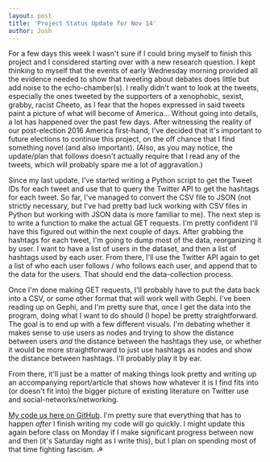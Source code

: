 ```yaml
---
layout: post
title: 'Project Status Update for Nov 14'
author: Josh
---
```


For a few days this week I wasn't sure if I could bring myself to finish this project and I considered starting over with a new research question. I kept thinking to myself that the events of early Wednesday morning provided all the evidence needed to show that tweeting about debates does little but add noise to the echo-chamber(s). I really didn't want to look at the tweets, especially the ones tweeted by the supporters of a xenophobic, sexist, grabby, racist ‎Cheeto, as I fear that the hopes expressed in said tweets paint a picture of what will become of America... Without going into details, a lot has happened over the past few days. After witnessing the reality of our post-election 2016 America first-hand, I've decided that it's important to future elections to continue this project, on the off chance that I find something novel (and also important). (Also, as you may notice, the update/plan that follows doesn't actually require that I read any of the tweets, which will probably spare me a lot of aggravation.)

Since my last update, I've started writing a Python script to get the Tweet IDs for each tweet and use that to query the Twitter API to get the hashtags for each tweet. So far, I've managed to convert the CSV file to JSON (not strictly necessary, but I've had pretty bad luck working with CSV files in Python but working with JSON data is more familiar to me). The next step is to write a function to make the actual GET requests. I'm pretty confident I'll have this figured out within the next couple of days. After grabbing the hashtags for each tweet, I'm going to dump most of the data, reorganizing it by user. I want to have a list of users in the dataset, and then a list of hashtags used by each user. From there, I'll use the Twitter API again to get a list of who each user follows / who follows each user, and append that to the data for the users.  That should end the data-collection process.

Once I'm done making GET requests, I'll probably have to put the data back into a CSV, or some other format that will work well with Gephi. I've been reading up on Gephi, and I'm pretty sure that, once I get the data into the program, doing what I want to do should (I hope) be pretty straightforward. The goal is to end up with a few different visuals.  I'm debating whether it makes sense to use users as nodes and trying to show the distance between users *and* the distance between the hashtags they use, or whether it would be more straightforward to just use hashtags as nodes and show the distance between hashtags. I'll probably play it by ear.

From there, it'll just be a matter of making things look pretty and writing up an accompanying report/article that shows how whatever it is I find fits into (or doesn't fit into) the bigger picture of existing literature on Twitter use and social-networks/networking.

[My code us here on GitHub](https://github.com/jbguberman/dh_final_project). I'm pretty sure that everything that has to happen *after* I finish writing my code will go quickly. I might update this again before class on Monday if I make significant progress between now and then (it's Saturday night as I write this), but I plan on spending most of that time fighting fascism. ☭
